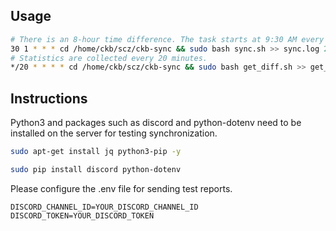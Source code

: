 ## Usage
```bash
# There is an 8-hour time difference. The task starts at 9:30 AM every day.
30 1 * * * cd /home/ckb/scz/ckb-sync && sudo bash sync.sh >> sync.log 2>&1
# Statistics are collected every 20 minutes.
*/20 * * * * cd /home/ckb/scz/ckb-sync && sudo bash get_diff.sh >> get_diff.log 2>&1
```
## Instructions
Python3 and packages such as discord and python-dotenv need to be installed on the server for testing synchronization.
```bash
sudo apt-get install jq python3-pip -y
```
```bash
sudo pip install discord python-dotenv
```
Please configure the .env file for sending test reports.
```dotenv
DISCORD_CHANNEL_ID=YOUR_DISCORD_CHANNEL_ID
DISCORD_TOKEN=YOUR_DISCORD_TOKEN
```
